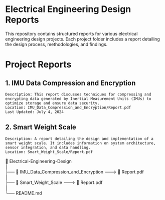 # Electrical Engineering Design Reports

This repository contains structured reports for various electrical engineering design projects. Each project folder includes a report detailing the design process, methodologies, and findings.

# Project Reports
## 1. IMU Data Compression and Encryption

    Description: This report discusses techniques for compressing and encrypting data generated by Inertial Measurement Units (IMUs) to optimize storage and ensure data security.
    Location: IMU_Data_Compression_and_Encryption/Report.pdf
    Last Updated: July 4, 2024

## 2. Smart Weight Scale

    Description: A report detailing the design and implementation of a smart weight scale. It includes information on system architecture, sensor integration, and data handling.
    Location: Smart_Weight_Scale/Report.pdf

📂 Electrical-Engineering-Design\
│\
├── 📂 IMU_Data_Compression_and_Encryption ---> 📄 Report.pdf\
│\
├── 📂 Smart_Weight_Scale ---> 📄 Report.pdf\
│\
└── README.md
